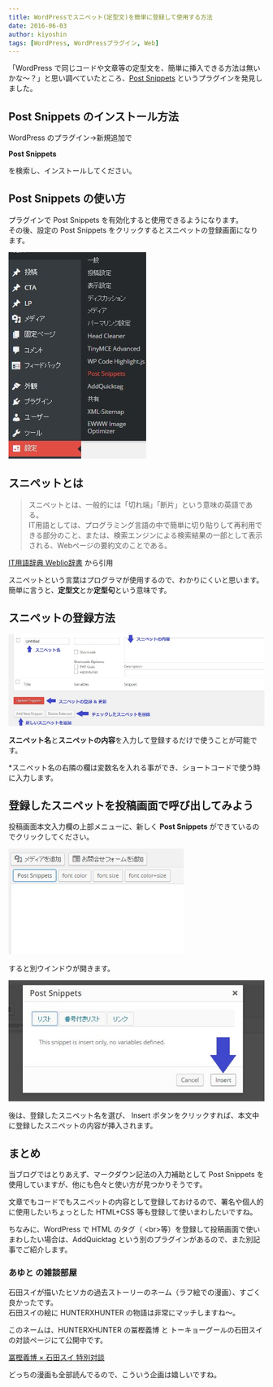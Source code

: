 ```yaml
---
title: WordPressでスニペット(定型文)を簡単に登録して使用する方法
date: 2016-06-03
author: kiyoshin
tags: [WordPress, WordPressプラグイン, Web]
---
```


「WordPress で同じコードや文章等の定型文を、簡単に挿入できる方法は無いかな～？」と思い調べていたところ、[Post Snippets](https://ja.wordpress.org/plugins/post-snippets/) というプラグインを発見しました。

## Post Snippets のインストール方法
WordPress のプラグイン→新規追加で

**Post Snippets**

を検索し、インストールしてください。

## Post Snippets の使い方
プラグインで Post Snippets を有効化すると使用できるようになります。  
その後、設定の Post Snippets をクリックするとスニペットの登録画面になります。

<img src="images/wordpress-post-snippets-1.jpg">

## スニペットとは
>スニペットとは、一般的には「切れ端」「断片」という意味の英語である。  
>IT用語としては、プログラミング言語の中で簡単に切り貼りして再利用できる部分のこと、または、検索エンジンによる検索結果の一部として表示される、Webページの要約文のことである。

[IT用語辞典 Weblio辞書](http://www.weblio.jp/content/%E3%82%B9%E3%83%8B%E3%83%9A%E3%83%83%E3%83%88) から引用

スニペットという言葉はプログラマが使用するので、わかりにくいと思います。  
簡単に言うと、**定型文**とか**定型句**という意味です。

## スニペットの登録方法

<img src="images/wordpress-post-snippets-2.jpg">

**スニペット名**と**スニペットの内容**を入力して登録するだけで使うことが可能です。

*スニペット名の右隣の欄は変数名を入れる事ができ、ショートコードで使う時に入力します。

## 登録したスニペットを投稿画面で呼び出してみよう

投稿画面本文入力欄の上部メニューに、新しく **Post Snippets** ができているのでクリックしてください。

<img src="images/wordpress-post-snippets-3.jpg">

すると別ウインドウが開きます。

<img src="images/wordpress-post-snippets-4.jpg">

後は、登録したスニペット名を選び、 Insert ボタンをクリックすれば、本文中に登録したスニペットの内容が挿入されます。

## まとめ

当ブログではとりあえず、マークダウン記法の入力補助として Post Snippets を使用していますが、他にも色々と使い方が見つかりそうです。

文章でもコードでもスニペットの内容として登録しておけるので、署名や個人的に使用したいちょっとした HTML+CSS 等も登録して使いまわしたいですね。

ちなみに、WordPress で HTML のタグ（ &lt;br&gt;等）を登録して投稿画面で使いまわしたい場合は、AddQuicktag という別のプラグインがあるので、また別記事でご紹介します。

### あゆと の雑談部屋

石田スイが描いたヒソカの過去ストーリーのネーム（ラフ絵での漫画）、すごく良かったです。  
石田スイの絵に HUNTERXHUNTER の物語は非常にマッチしますね～。

このネームは、HUNTERXHUNTER の冨樫義博 と トーキョーグールの石田スイの対談ページにて公開中です。

[冨樫義博 × 石田スイ 特別対談](http://www.shonenjump.com/p/sp/1606/hyskoa/index.html)

どっちの漫画も全部読んでるので、こういう企画は嬉しいですね。
